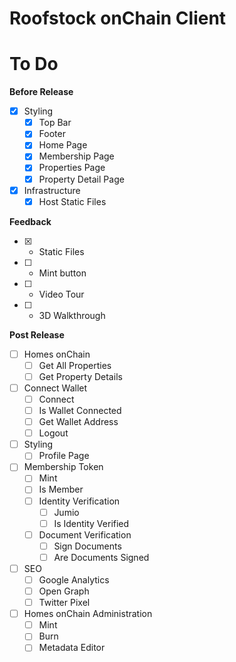# Roofstock onChain Client

# To Do

**Before Release**

- [x] Styling
  - [x] Top Bar
  - [x] Footer
  - [x] Home Page
  - [x] Membership Page
  - [x] Properties Page
  - [x] Property Detail Page
- [x] Infrastructure
  - [x] Host Static Files

**Feedback**

- [x] - Static Files
- [ ] - Mint button
- [ ] - Video Tour
- [ ] - 3D Walkthrough

**Post Release**

- [ ] Homes onChain
  - [ ] Get All Properties
  - [ ] Get Property Details
- [ ] Connect Wallet
  - [ ] Connect
  - [ ] Is Wallet Connected
  - [ ] Get Wallet Address
  - [ ] Logout
- [ ] Styling
  - [ ] Profile Page
- [ ] Membership Token
  - [ ] Mint
  - [ ] Is Member
  - [ ] Identity Verification
    - [ ] Jumio
    - [ ] Is Identity Verified
  - [ ] Document Verification
    - [ ] Sign Documents
    - [ ] Are Documents Signed
- [ ] SEO
  - [ ] Google Analytics
  - [ ] Open Graph
  - [ ] Twitter Pixel
- [ ] Homes onChain Administration
  - [ ] Mint
  - [ ] Burn
  - [ ] Metadata Editor
